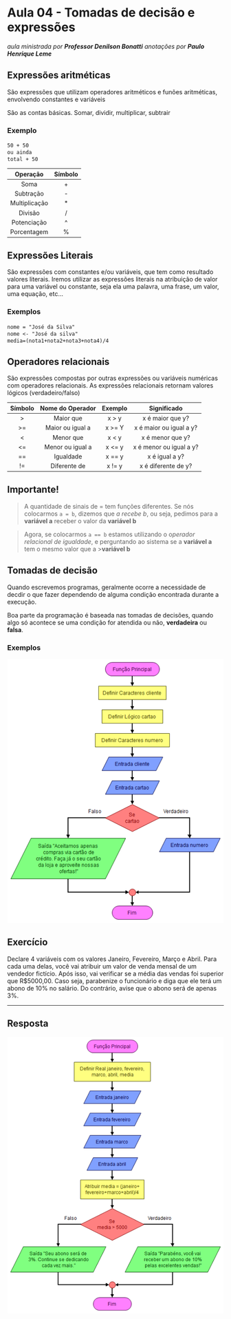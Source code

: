 # Aula 04 - Tomadas de decisão e expressões

_aula ministrada por **Professor Denilson Bonatti**_
_anotações por **Paulo Henrique Leme**_

## Expressões aritméticas

São expressões que utilizam operadores aritméticos e funões aritméticas, envolvendo constantes e variáveis

São as contas básicas. Somar, dividir, multiplicar, subtrair

### Exemplo
```
50 + 50
ou ainda
total + 50
```
Operação | Símbolo
:---: | :---:
Soma | +
Subtração | -
Multiplicação | *
Divisão | /
Potenciação | ^
Porcentagem | %

## Expressões Literais

São expressões com constantes e/ou variáveis, que tem como resultado valores literais. Iremos utilizar as expressões literais na atribuição de valor para uma variável ou constante, seja ela uma palavra, uma frase, um valor, uma equação, etc...

### Exemplos
```
nome = "José da Silva"
nome <- "José da silva"
media=(nota1+nota2+nota3+nota4)/4
```

## Operadores relacionais

São expressões compostas por outras expressões ou variáveis numéricas com operadores relacionais. As expressões relacionais retornam valores lógicos (verdadeiro/falso)

Símbolo | Nome do Operador | Exemplo | Significado
:---: | :---: | :---: | :---:
\>  |  Maior que | x > y | x é maior que y?
\>= | Maior ou igual a | x >= Y | x é maior ou igual a y?
< | Menor que | x < y | x é menor que y?
<= | Menor ou igual a | x <= y | x é menor ou igual a y?
== | Igualdade | x == y | x é igual a y?
!= | Diferente de | x != y | x é diferente de y?

## Importante!

>A quantidade de sinais de = tem funções diferentes.
>Se nós colocarmos  `a = b`, dizemos que *a recebe b*, ou seja, pedimos para a **variável a** receber o valor da **variável b**

>Agora, se colocarmos `a == b` estamos utilizando o o*perador relacional de igualdade*, e perguntando ao sistema se a **variável a** tem o mesmo valor que a >**variável b**

## Tomadas de decisão

Quando escrevemos programas, geralmente ocorre a necessidade de decdir o que fazer dependendo de alguma condição encontrada durante a execução.

Boa parte da programação é baseada nas tomadas de decisões, quando algo só acontece se uma condição for atendida ou não, **verdadeira** ou **falsa**.

### Exemplos

![Exemplo de condição de venda via cartões](https://github.com/PauloHLeme/Estudos_Bootcamp_DIO_Santander/blob/master/L%C3%B3gica%20de%20Programa%C3%A7%C3%A3o/Imagens/compras_via_cartao.png)

## Exercício

Declare 4 variáveis com os valores Janeiro, Fevereiro, Março e Abril. Para cada uma delas, você vai atribuir um valor de venda mensal de um vendedor fictício.
Após isso, vai verificar se a média das vendas foi superior que R$5000,00. Caso seja, parabenize o funcionário e diga que ele terá um abono de 10% no salário. Do contrário, avise que o abono será de apenas 3%.

---
## Resposta

![Resposta do exercício de Abono](https://github.com/PauloHLeme/Estudos_Bootcamp_DIO_Santander/blob/master/L%C3%B3gica%20de%20Programa%C3%A7%C3%A3o/Imagens/fluxograma_vendas.png)
